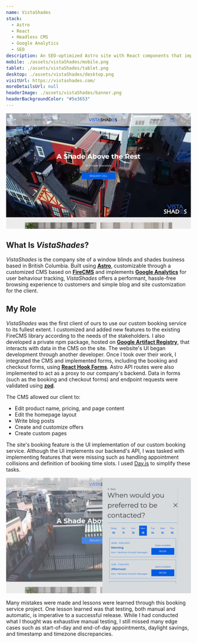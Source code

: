 ```yaml
---
name: VistaShades
stack:
  - Astro
  - React
  - Headless CMS
  - Google Analytics
  - SEO
description: An SEO-optimized Astro site with React components that implements Google Analytics and a headless CMS for simple page customization.
mobile: ./assets/vistaShades/mobile.png
tablet: ./assets/vistaShades/tablet.png
desktop: ./assets/vistaShades/desktop.png
visitUrl: https://vistashades.com/
moreDetailsUrl: null
headerImage: ./assets/vistaShades/banner.png
headerBackgroundColor: "#5e3653"
---
```


![Screenshot of the desktop site of VistaShades](./assets/vistaShades/desktop.png "VistaShades homepage")

## What Is *VistaShades*?

*VistaShades* is the company site of a window blinds and shades business based in British Columbia. Built using **[Astro](https://astro.build/)**, customizable through a customized CMS based on **[FireCMS](https://firecms.co/)** and implements **[Google Analytics](https://marketingplatform.google.com/about/analytics/)** for user behaviour tracking, *VistaShades* offers a performant, hassle-free browsing experience to customers and simple blog and site customization for the client.

## My Role

*VistaShades* was the first client of ours to use our custom booking service to its fullest extent. I customized and added new features to the existing FireCMS library according to the needs of the stakeholders. I also developed a private npm package, hosted on **[Google Artifact Registry](https://cloud.google.com/artifact-registry/docs)**, that interacts with data in the CMS on the site. The website's UI began development through another developer. Once I took over their work, I integrated the CMS and implemented forms, including the booking and checkout forms, using **[React Hook Forms](https://react-hook-form.com/)**. Astro API routes were also implemented to act as a proxy to our company's backend. Data in forms (such as the booking and checkout forms) and 
endpoint requests were validated using **[zod](https://zod.dev/)**.

The CMS allowed our client to:
- Edit product name, pricing, and page content
- Edit the homepage layout
- Write blog posts
- Create and customize offers
- Create custom pages

The site's booking feature is the UI implementation of our custom booking service. Although the UI implements our backend's API, I was tasked with implementing features that were missing such as handling appointment collisions and definition of booking time slots. I used [Day.js](https://day.js.org/) to simplify these tasks. 

![Screenshot of the desktop UI of the booking system](./assets/vistaShades/booking-system.png "VistaShades desktop booking system")

Many mistakes were made and lessons were learned through this booking service project. One lesson learned was that testing, both manual and automatic, is imperative to a successful release. While I had conducted what I thought was exhaustive manual testing, I still missed many edge cases such as start-of-day and end-of-day appointments, daylight savings, and timestamp and timezone discrepancies.
